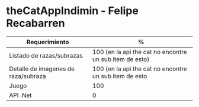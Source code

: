 # theCatAppIndimin - Felipe Recabarren


|  Requerimiento | % |
| ------------- | ------------- |
| Listado de razas/subrazas  | 100 (en la api the cat no encontre un sub item de esto)  |
| Detalle de imagenes de raza/subraza  | 100 (en la api the cat no encontre un sub item de esto  |
| Juego  | 100  |
| API .Net  | 0  |


